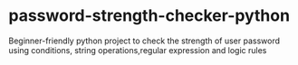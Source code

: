 # password-strength-checker-python
Beginner-friendly python project to check the strength of user password using conditions, string operations,regular expression and logic rules
